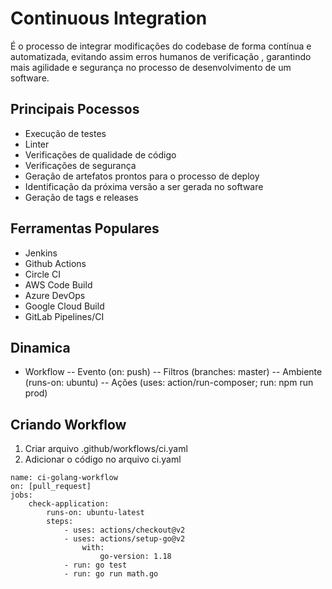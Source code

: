 # Continuous Integration

É o processo de integrar modificações do codebase de forma contínua e automatizada, evitando assim erros humanos de verificação , garantindo mais agilidade e segurança no processo de desenvolvimento de um software.

## Principais Pocessos

- Execução de testes
- Linter
- Verificações de qualidade de código
- Verificações de segurança
- Geração de artefatos prontos para o processo de deploy
- Identificação da próxima versão a ser gerada no software
- Geração de tags e releases

## Ferramentas Populares

- Jenkins
- Github Actions
- Circle CI
- AWS Code Build
- Azure DevOps
- Google Cloud Build
- GitLab Pipelines/CI

## Dinamica

- Workflow
-- Evento (on: push)
-- Filtros (branches: master)
-- Ambiente (runs-on: ubuntu)
-- Ações (uses: action/run-composer; run: npm run prod)

## Criando Workflow

1. Criar arquivo .github/workflows/ci.yaml
2. Adicionar o código no arquivo ci.yaml
```
name: ci-golang-workflow
on: [pull_request]
jobs:
    check-application:
        runs-on: ubuntu-latest
        steps:
            - uses: actions/checkout@v2
            - uses: actions/setup-go@v2
                with:
                    go-version: 1.18
            - run: go test
            - run: go run math.go
```